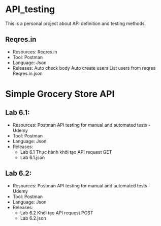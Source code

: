 # API_testing
This is a personal project about API definition and testing methods.

## Reqres.in
- Resources: Reqres.in
- Tool: Postman
- Language: Json
- Releases: 
    Auto check body
    Auto create users
    List users from reqres
    Reqres.in.json

# Simple Grocery Store API
## Lab 6.1:
- Resources: Postman API testing for manual and automated tests - Udemy
- Tool: Postman
- Language: Json
- Releases:
    - Lab 6.1 Thực hành khởi tạo API request GET
    - Lab 6.1.json
    
## Lab 6.2:
- Resources: Postman API testing for manual and automated tests - Udemy
- Tool: Postman
- Language: Json
- Releases:
    - Lab 6.2 Khởi tạo API request POST 
    - Lab 6.2.json
